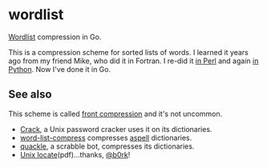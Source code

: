 # wordlist
[Wordlist](http://oylenshpeegul.github.io/Compress-DAWG/) compression in Go.

This is a compression scheme for sorted lists of words. I learned it
years ago from my friend Mike, who did it in Fortran. I re-did it
[in Perl](https://github.com/oylenshpeegul/Compress-DAWG) and again
[in Python](https://github.com/oylenshpeegul/Compress-DAWG/blob/master/wordlist.py). Now I've done it in Go.

## See also

This scheme is called
[front compression](http://en.wikipedia.org/wiki/Incremental_encoding)
and it's not uncommon.
* [Crack](http://www.crypticide.com/alecm/software/crack/c50-faq.html), a Unix password cracker uses it on its dictionaries.
* [word-list-compress](http://www.man-online.org/page/1-word-list-compress/)
compresses [aspell](http://aspell.net/) dictionaries.
* [quackle](http://quackle.org), a scrabble bot, compresses its dictionaries.
* [Unix locate](http://www.eecs.berkeley.edu/Pubs/TechRpts/1983/CSD-83-148.pdf)(pdf)...thanks, [@b0rk](http://jvns.ca/blog/2015/03/05/how-the-locate-command-works-and-lets-rewrite-it-in-one-minute/)!

